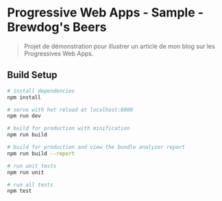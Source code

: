 # Progressive Web Apps - Sample - Brewdog's Beers

> Projet de démonstration pour illustrer un article de mon blog sur les Progressives Web Apps. 

## Build Setup

``` bash
# install dependencies
npm install

# serve with hot reload at localhost:8080
npm run dev

# build for production with minification
npm run build

# build for production and view the bundle analyzer report
npm run build --report

# run unit tests
npm run unit

# run all tests
npm test
```